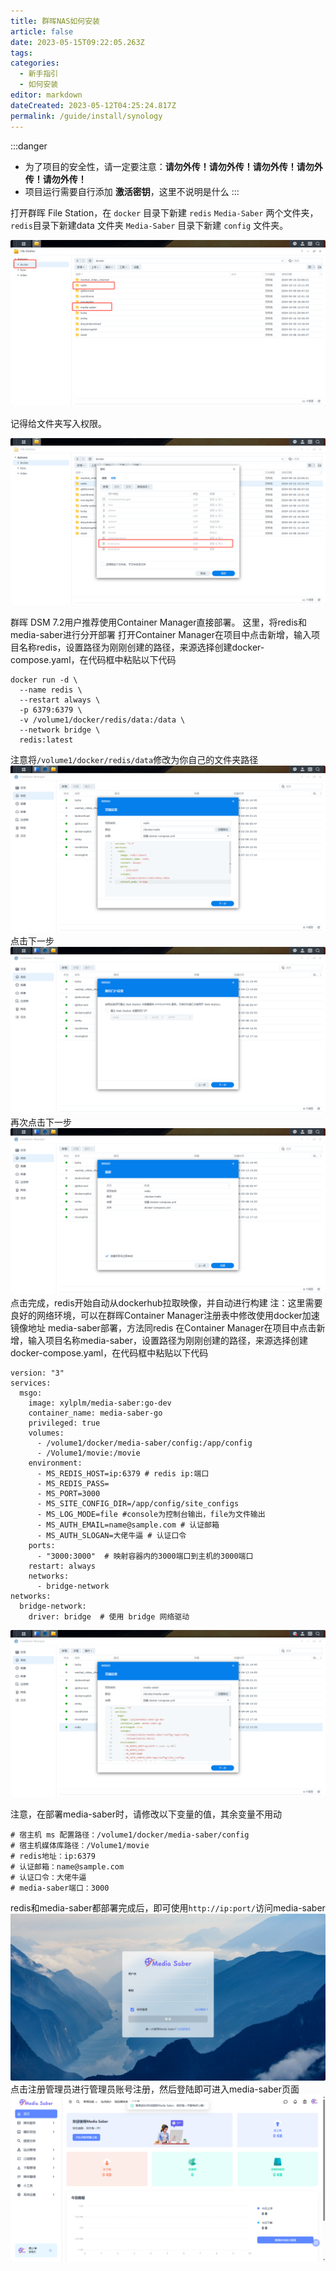 ```yaml
---
title: 群晖NAS如何安装
article: false
date: 2023-05-15T09:22:05.263Z
tags:
categories: 
  - 新手指引
  - 如何安装
editor: markdown
dateCreated: 2023-05-12T04:25:24.817Z
permalink: /guide/install/synology
---
```


:::danger
- 为了项目的安全性，请一定要注意：**请勿外传！请勿外传！请勿外传！请勿外传！请勿外传！**
- 项目运行需要自行添加 **激活密钥**，这里不说明是什么
:::

打开群晖 File Station，在 `docker` 目录下新建 `redis` `Media-Saber` 两个文件夹，`redis`目录下新建data 文件夹 `Media-Saber` 目录下新建 `config` 文件夹。

![01.png](./synology_images/01.png)

记得给文件夹写入权限。

![02.png](./synology_images/02.png)

群晖 DSM 7.2用户推荐使用Container Manager直接部署。
这里，将redis和media-saber进行分开部署
打开Container Manager在项目中点击新增，输入项目名称redis，设置路径为刚刚创建的路径，来源选择创建docker-compose.yaml，在代码框中粘贴以下代码
```
docker run -d \
  --name redis \
  --restart always \
  -p 6379:6379 \
  -v /volume1/docker/redis/data:/data \
  --network bridge \
  redis:latest
```
注意将`/volume1/docker/redis/data`修改为你自己的文件夹路径
![03.png](./synology_images/03.png)
点击下一步
![04.png](./synology_images/04.png)
再次点击下一步
![05.png](./synology_images/05.png)
点击完成，redis开始自动从dockerhub拉取映像，并自动进行构建
注：这里需要良好的网络环境，可以在群晖Container Manager注册表中修改使用docker加速镜像地址
media-saber部署，方法同redis
在Container Manager在项目中点击新增，输入项目名称media-saber，设置路径为刚刚创建的路径，来源选择创建docker-compose.yaml，在代码框中粘贴以下代码
```
version: "3"
services:
  msgo:
    image: xylplm/media-saber:go-dev
    container_name: media-saber-go
    privileged: true
    volumes:
      - /volume1/docker/media-saber/config:/app/config
      - /Volume1/movie:/movie
    environment:
      - MS_REDIS_HOST=ip:6379 # redis ip:端口
      - MS_REDIS_PASS=
      - MS_PORT=3000
      - MS_SITE_CONFIG_DIR=/app/config/site_configs
      - MS_LOG_MODE=file #console为控制台输出，file为文件输出
      - MS_AUTH_EMAIL=name@sample.com # 认证邮箱
      - MS_AUTH_SLOGAN=大佬牛逼 # 认证口令
    ports:
      - "3000:3000"  # 映射容器内的3000端口到主机的3000端口
    restart: always
    networks:
      - bridge-network
networks:
  bridge-network:
    driver: bridge  # 使用 bridge 网络驱动
```
![06.png](./synology_images/06.png)

注意，在部署media-saber时，请修改以下变量的值，其余变量不用动
```
# 宿主机 ms 配置路径：/volume1/docker/media-saber/config
# 宿主机媒体库路径：/Volume1/movie
# redis地址：ip:6379
# 认证邮箱：name@sample.com
# 认证口令：大佬牛逼
# media-saber端口：3000
```
redis和media-saber都部署完成后，即可使用`http://ip:port/`访问media-saber
![07.png](./synology_images/07.png)
点击注册管理员进行管理员账号注册，然后登陆即可进入media-saber页面
![08.png](./synology_images/08.png)